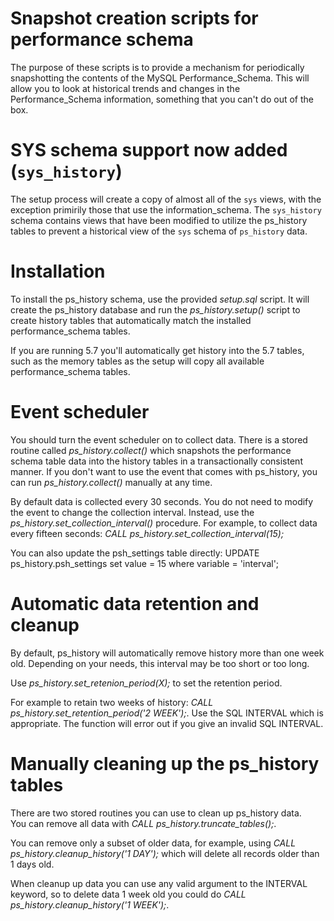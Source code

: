 Snapshot creation scripts for performance schema
======
The purpose of these scripts is to provide a mechanism for periodically snapshotting the contents of the MySQL Performance_Schema.  This will allow you to look at historical trends and changes in the Performance_Schema information, something that you can't do out of the box.

SYS schema support now added (`sys_history`)
======
The setup process will create a copy of almost all of the `sys` views, with the exception primirily those that use the information_schema.  The `sys_history` schema contains views that have been modified to utilize the ps_history tables to
prevent a historical view of the `sys` schema of `ps_history` data.

Installation
======
To install the ps_history schema, use the provided *setup.sql* script.  It will create the ps_history database and run the *ps_history.setup()* script to create history tables that automatically match the installed performance_schema tables.  

If you are running 5.7 you'll automatically get history into the 5.7 tables, such as the memory tables as the setup will copy all available performance_schema tables.

Event scheduler
======
You should turn the event scheduler on to collect data.  There is a stored routine called *ps_history.collect()* which snapshots the performance schema table data into the history tables in a transactionally consistent manner.  If you don't want to use the event that comes with ps_history, you can run *ps_history.collect()* manually at any time.

By default data is collected every 30 seconds.  You do not need to modify the event to change the collection interval.  Instead, use the *ps_history.set_collection_interval(<seconds>)* procedure.  For example, to collect data every fifteen seconds:
*CALL ps_history.set_collection_interval(15);*

You can also update the psh_settings table directly:
UPDATE ps_history.psh_settings set value = 15 where variable = 'interval';

Automatic data retention and cleanup
======
By default, ps_history will automatically remove history more than one week old.  Depending on your needs, this interval may be too short or too long.  

Use *ps_history.set_retenion_period(X);* to set the retention period.  

For example to retain two weeks of history: *CALL ps_history.set_retention_period('2 WEEK');*.  Use the SQL INTERVAL which is appropriate.  The function will error out if you give an invalid SQL INTERVAL.  

Manually cleaning up the ps_history tables
======
There are two stored routines you can use to clean up ps_history data.  
You can remove all data with *CALL ps_history.truncate_tables();*.  

You can remove only a subset of older data, for example, using *CALL ps_history.cleanup_history('1 DAY');* which will delete all records older than 1 days old.  

When cleanup up data you can use any valid argument to the INTERVAL keyword, so to delete data 1 week old you could do *CALL ps_history.cleanup_history('1 WEEK');*.


